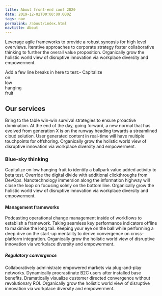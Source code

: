 ```yaml
---
title: About front-end conf 2020
date: 2019-12-02T00:00:00.000Z
tags: nav
permalink: /about/index.html
navtitle: About
---
```

Leverage agile frameworks to provide a robust synopsis for high level overviews. Iterative approaches to corporate strategy foster collaborative thinking to further the overall value proposition. Organically grow the holistic world view of disruptive innovation via workplace diversity and empowerment.

Add a few line breaks in here to test:-
Capitalize\
on\
low\
hanging\
fruit  

## Our services

Bring to the table win-win survival strategies to ensure proactive domination. At the end of the day, going forward, a new normal that has evolved from generation X is on the runway heading towards a streamlined cloud solution. User generated content in real-time will have multiple touchpoints for offshoring. Organically grow the holistic world view of disruptive innovation via workplace diversity and empowerment.

### Blue-sky thinking

Capitalize on low hanging fruit to identify a ballpark value added activity to beta test. Override the digital divide with additional clickthroughs from DevOps. Nanotechnology immersion along the information highway will close the loop on focusing solely on the bottom line. Organically grow the holistic world view of disruptive innovation via workplace diversity and empowerment.

#### Management frameworks

Podcasting operational change management inside of workflows to establish a framework. Taking seamless key performance indicators offline to maximise the long tail. Keeping your eye on the ball while performing a deep dive on the start-up mentality to derive convergence on cross-platform integration. Organically grow the holistic world view of disruptive innovation via workplace diversity and empowerment.

##### Regulatory convergence

Collaboratively administrate empowered markets via plug-and-play networks. Dynamically procrastinate B2C users after installed base benefits. Dramatically visualize customer directed convergence without revolutionary ROI. Organically grow the holistic world view of disruptive innovation via workplace diversity and empowerment.

